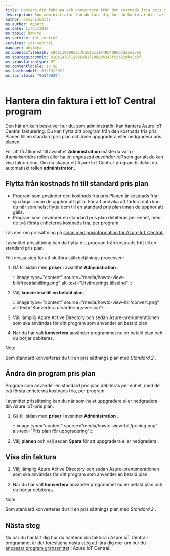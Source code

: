 ```yaml
---
title: Hantera din faktura och konvertera från den kostnads fria pris planen i Azure IoT Central-programmet | Microsoft Docs
description: Som administratör kan du lära dig hur du hanterar din faktura och flyttar från den kostnads fria pris Planen till en standard pris plan i Azure IoT Central-programmet
author: dominicbetts
ms.author: dobett
ms.date: 11/23/2019
ms.topic: how-to
ms.service: iot-central
services: iot-central
manager: philmea
ms.openlocfilehash: 50d0119b08d2c76a5f6111e485408ebcdace83c6
ms.sourcegitcommit: 910a1a38711966cb171050db245fc3b22abc8c5f
ms.translationtype: MT
ms.contentlocale: sv-SE
ms.lasthandoff: 03/19/2021
ms.locfileid: "96549029"
---
```

# <a name="manage-your-bill-in-an-iot-central-application"></a>Hantera din faktura i ett IoT Central program

Den här artikeln beskriver hur du, som administratör, kan hantera Azure IoT Central fakturering. Du kan flytta ditt program från den kostnads fria pris Planen till en standard pris plan och även uppgradera eller nedgradera pris planen.

För att få åtkomst till avsnittet **Administration** måste du vara i *Administratörs* rollen eller ha en *anpassad användar roll* som gör att du kan visa fakturering. Om du skapar ett Azure IoT Central-program tilldelas du automatiskt rollen **administratör** .

## <a name="move-from-free-to-standard-pricing-plan"></a>Flytta från kostnads fri till standard pris plan

- Program som använder den kostnads fria pris Planen är kostnads fria i sju dagar innan de upphör att gälla. För att undvika att förlora data kan du när som helst flytta dem till en standard pris plan innan de upphör att gälla.
- Program som använder en standard pris plan debiteras per enhet, med de två första enheterna kostnads fria, per program.

Läs mer om prissättning på [sidan med prisinformation för Azure IoT Central.](https://azure.microsoft.com/pricing/details/iot-central/)

I avsnittet prissättning kan du flytta ditt program från kostnads fritt till en standard pris plan.

Följ dessa steg för att slutföra självbetjänings processen:

1. Gå till sidan med **priser** i avsnittet **Administration** .

    :::image type="content" source="media/howto-view-bill/freetrialbilling.png" alt-text="Utvärderings tillstånd":::

1. Välj **konvertera till en betald plan**.

    :::image type="content" source="media/howto-view-bill/convert.png" alt-text="Konvertera utvärderings version":::

1. Välj lämplig Azure Active Directory och sedan Azure-prenumerationen som ska användas för ditt program som använder en betald plan.

1. När du har valt **konvertera** använder programmet nu en betald plan och du börjar debiteras.

> [!Note]
> Som standard konverteras du till en pris sättnings plan med *Standard 2* .

## <a name="how-to-change-your-application-pricing-plan"></a>Ändra din program pris plan

Program som använder en standard pris plan debiteras per enhet, med de två första enheterna kostnads fria, per program.

I avsnittet prissättning kan du när som helst uppgradera eller nedgradera din Azure IoT-pris plan.

1. Gå till sidan med **priser** i avsnittet **Administration** .

    :::image type="content" source="media/howto-view-bill/pricing.png" alt-text="Pris plan för uppgradering":::

1. Välj **planen** och välj sedan **Spara** för att uppgradera eller nedgradera.

## <a name="view-your-bill"></a>Visa din faktura

1. Välj lämplig Azure Active Directory och sedan Azure-prenumerationen som ska användas för ditt program som använder en betald plan.

1. När du har valt **konvertera** använder programmet nu en betald plan och du börjar debiteras.

> [!Note]
> Som standard konverteras du till en pris sättnings plan med *Standard 2* .

## <a name="next-steps"></a>Nästa steg

Nu när du har lärt dig hur du hanterar din faktura i Azure IoT Central-programmet är det föreslagna nästa steg att lära dig mer om hur du [anpassar program gränssnittet](howto-customize-ui.md) i Azure IoT Central.
